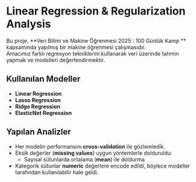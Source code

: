 # Linear Regression & Regularization Analysis

Bu proje, **Veri Bilimi ve Makine Öğrenmesi 2025 : 100 Günlük Kamp
** kapsamında yapılmış bir makine öğrenmesi çalışmasıdır.  
Amacımız farklı regresyon tekniklerini kullanarak veri üzerinde tahmin yapmak ve modelleri değerlendirmektir.

## Kullanılan Modeller
- **Linear Regression**  
- **Lasso Regression**  
- **Ridge Regression**  
- **ElasticNet Regression**

## Yapılan Analizler
- Her modelin performansını **cross-validation** ile gözlemledik.  
- Eksik değerler (**missing values**) uygun yöntemlerle dolduruldu:  
  - Sayısal sütunlarda ortalama (**mean**) ile doldurma  
- Kategorik sütunlar **numeric** değerlere encode edildi, böylece modeller tarafından kullanılabilir hale geldi.
